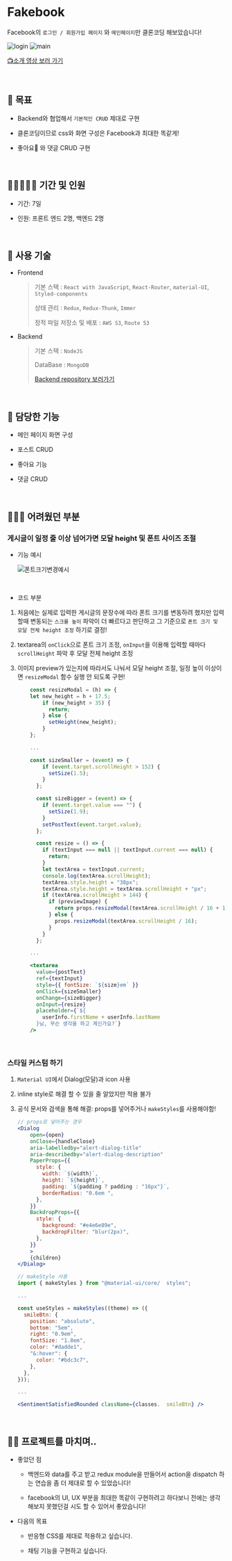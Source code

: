 # Fakebook

Facebook의 `로그인 / 회원가입 페이지` 와 `메인페이지`만 클론코딩 해보았습니다!

![login](https://user-images.githubusercontent.com/75834421/132103354-eff697df-975b-4696-b7a6-85d11f51e8b0.png)
![main](https://user-images.githubusercontent.com/75834421/132103335-7702f9e6-3910-4c69-aff9-7e28ee429853.png)

[📺소개 영상 보러 가기](https://www.youtube.com/watch?v=CBZ22u1n6HU)

<br/>

## 🎀 목표

- Backend와 협업해서 `기본적인 CRUD` 제대로 구현

- 클론코딩이므로 css와 화면 구성은 Facebook과 최대한 똑같게!

- 좋아요🧡 와 댓글 CRUD 구현

<br/>

## 👩🏻‍🤝‍🧑🏼 기간 및 인원

- 기간: 7일

- 인원: 프론트 엔드 2명, 백엔드 2명

<br/>

## 🎁 사용 기술

- Frontend

  > 기본 스택 : `React with JavaScript`, `React-Router`, `material-UI`, `Styled-components`
  >
  > 상태 관리 : `Redux`, `Redux-Thunk`, `Immer`
  >
  > 정적 파일 저장소 및 배포 : `AWS S3`, `Route 53`

- Backend

  > 기본 스택 : `NodeJS`
  >
  > DataBase : `MongoDB`
  >
  > [Backend repository 보러가기](https://github.com/ombreman/cloneproject_backend)

<br/>

## 🧩 담당한 기능

- 메인 페이지 화면 구성

- 포스트 CRUD

- 좋아요 기능

- 댓글 CRUD

<br/>

## 🤦🏻‍♀️ 어려웠던 부분

### 게시글이 일정 줄 이상 넘어가면 모달 height 및 폰트 사이즈 조절

- 기능 예시

  ![폰트크기변경예시](https://user-images.githubusercontent.com/75834421/132114805-509c9e05-ad80-4c52-8c61-a2359f4ce273.gif)

  <br/>

- 코드 부분

1. 처음에는 실제로 입력한 게시글의 문장수에 따라 폰트 크기를 변동하려 했지만 입력할때 변동되는 `스크롤 높이` 파악이 더 빠르다고 판단하고 그 기준으로 `폰트 크기 및 모달 전체 height 조정` 하기로 결정!

2. textarea의 `onClick`으로 폰트 크기 조정, `onInput`을 이용해 입력할 때마다 `scrollHeight` 파악 후 모달 전체 height 조정

3. 이미지 preview가 있는지에 따라서도 나눠서 모달 height 조절, 일정 높이 이상이면 `resizeModal` 함수 실행 안 되도록 구현!

   ```jsx
       const resizeModal = (h) => {
       let new_height = h + 17.5;
           if (new_height > 35) {
             return;
           } else {
             setHeight(new_height);
           }
       };

       ...

       const sizeSmaller = (event) => {
           if (event.target.scrollHeight > 152) {
             setSize(1.5);
           }
         };

         const sizeBigger = (event) => {
           if (event.target.value === "") {
             setSize(1.9);
           }
           setPostText(event.target.value);
         };

         const resize = () => {
           if (textInput === null || textInput.current === null) {
             return;
           }
           let textArea = textInput.current;
           console.log(textArea.scrollHeight);
           textArea.style.height = "38px";
           textArea.style.height = textArea.scrollHeight + "px";
           if (textArea.scrollHeight > 144) {
             if (previewImage) {
               return props.resizeModal(textArea.scrollHeight / 16 + 17);
             } else {
               props.resizeModal(textArea.scrollHeight / 16);
             }
           }
         };

       ...

       <textarea
         value={postText}
         ref={textInput}
         style={{ fontSize: `${size}em` }}
         onClick={sizeSmaller}
         onChange={sizeBigger}
         onInput={resize}
         placeholder={`${
           userInfo.firstName + userInfo.lastName
         }님, 무슨 생각을 하고 계신가요?`}
       />
   ```

<br/>

### 스타일 커스텀 하기

1. `Material UI`에서 Dialog(모달)과 icon 사용

2. inline style로 해결 할 수 있을 줄 알았지만 적용 불가

3. 공식 문서와 검색을 통해 해결: props를 넣어주거나 `makeStyles`를 사용해야함!

   ```jsx
   // props로 넣어주는 경우
   <Dialog
       open={open}
       onClose={handleClose}
       aria-labelledby="alert-dialog-title"
       aria-describedby="alert-dialog-description"
       PaperProps={{
         style: {
           width: `${width}`,
           height: `${height}`,
           padding: `${padding ? padding : "16px"}`,
           borderRadius: "0.6em ",
         },
       }}
       BackdropProps={{
         style: {
           background: "#e4e6e89e",
           backdropFilter: "blur(2px)",
         },
       }}
       >
       {children}
   </Dialog>

   // makeStyle 사용
   import { makeStyles } from "@material-ui/core/  styles";

   ...

   const useStyles = makeStyles((theme) => ({
     smileBtn: {
       position: "absolute",
       bottom: "5em",
       right: "0.9em",
       fontSize: "1.8em",
       color: "#dadde1",
       "&:hover": {
         color: "#bdc3c7",
       },
     },
   }));

   ...

   <SentimentSatisfiedRounded className={classes.  smileBtn} />
   ```

<br/>

## ✍🏻 프로젝트를 마치며..

- 좋았던 점

  - 백엔드와 data를 주고 받고 redux module을 만들어서 action을 dispatch 하는 연습을 좀 더 제대로 할 수 있었습니다!

  - facebook의 UI, UX 부분을 최대한 똑같이 구현하려고 하다보니 전에는 생각해보지 못했던걸 시도 할 수 있어서 좋았습니다!

- 다음의 목표

  - 반응형 CSS를 제대로 적용하고 싶습니다.

  - 채팅 기능을 구현하고 싶습니다.
